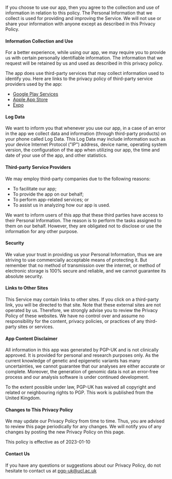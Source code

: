 ---
header: 'Privacy Policy: GenoME App'
subheader: An IOS & Android application for mobiles and Tablets
lead_paragraph: PGP-UK developed the GenoME app as an Open Source app available on [Github](https://github.com/PGP-UK/genoME/) under an MIT license. The app is provided by PGP-UK at no cost and is intended for use as is.
  This page is used to inform visitors regarding our policies with the collection, use, and disclosure of Personal Information if anyone decided to use our Service.

body: |

  If you choose to use our app, then you agree to the collection and use of information in relation to this policy. The Personal Information that we collect is used for providing and improving the Service. We will not use or share your information with anyone except as described in this Privacy Policy.

  #### Information Collection and Use

  For a better experience, while using our app, we may require you to provide us with certain personally identifiable information. The information that we request will be retained by us and used as described in this privacy policy.

  The app does use third-party services that may collect information used to identify you. Here are links to the privacy policy of third-party service providers used by the app\:

  * [Google Play Services](https://www.google.com/policies/privacy/)
  * [Apple App Store](https://www.apple.com/legal/privacy/en-ww/)
  * [Expo](https://expo.io/privacy)

  #### Log Data

  We want to inform you that whenever you use our app, in a case of an error in the app we collect data and information (through third-party products) on your phone called Log Data. This Log Data may include information such as your device Internet Protocol ("IP") address, device name, operating system version, the configuration of the app when utilizing our app, the time and date of your use of the app, and other statistics.

  #### Third-party Service Providers

  We may employ third-party companies due to the following reasons:

  * To facilitate our app;
  * To provide the app on our behalf;
  * To perform app-related services; or
  * To assist us in analyzing how our app is used.

  We want to inform users of this app that these third parties have access to their Personal Information. The reason is to perform the tasks assigned to them on our behalf. However, they are obligated not to disclose or use the information for any other purpose.

  #### Security

  We value your trust in providing us your Personal Information, thus we are striving to use commercially acceptable means of protecting it. But remember that no method of transmission over the internet, or method of electronic storage is 100% secure and reliable, and we cannot guarantee its absolute security.

  #### Links to Other Sites

  This Service may contain links to other sites. If you click on a third-party link, you will be directed to that site. Note that these external sites are not operated by us. Therefore, we strongly advise you to review the Privacy Policy of these websites. We have no control over and assume no responsibility for the content, privacy policies, or practices of any third-party sites or services.

  #### App Content Disclaimer
  All information in this app was generated by PGP-UK and is not clinically approved. It is provided for personal and research purposes only.
  As the current knowledge of genetic and epigenetic variants has many uncertainties, we cannot guarantee that our analyses are either accurate or complete.
  Moreover, the generation of genomic data is not an error-free process and our analysis software is under continued development.

  To the extent possible under law, PGP-UK has waived all copyright and related or neighbouring rights to PGP. This work is published from the United Kingdom.
  #### Changes to This Privacy Policy

  We may update our Privacy Policy from time to time. Thus, you are advised to review this page periodically for any changes. We will notify you of any changes by posting the new Privacy Policy on this page.

  This policy is effective as of 2023-01-10

  #### Contact Us

  If you have any questions or suggestions about our Privacy Policy, do not hesitate to contact us at [pgp-uk@ucl.ac.uk](mailto:pgp-uk@ucl.ac.uk)
---